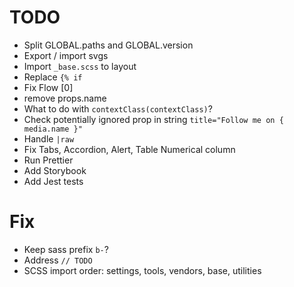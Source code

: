 # TODO

- Split GLOBAL.paths and GLOBAL.version
- Export / import svgs
- Import `_base.scss` to layout
- Replace `{% if`
- Fix Flow [0]
- remove props.name
- What to do with `contextClass(contextClass)`?
- Check potentially ignored prop in string `title="Follow me on { media.name }"`
- Handle `|raw`
- Fix Tabs, Accordion, Alert, Table Numerical column
- Run Prettier
- Add Storybook
- Add Jest tests

# Fix

- Keep sass prefix `b-`?
- Address `// TODO`
- SCSS import order: settings, tools, vendors, base, utilities
